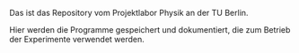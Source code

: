 Das ist das Repository vom Projektlabor Physik an der TU Berlin.

Hier werden die Programme gespeichert und dokumentiert, die zum Betrieb der Experimente verwendet werden.
